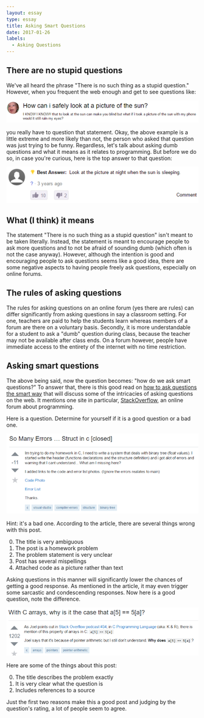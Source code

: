 ```yaml
---
layout: essay
type: essay
title: Asking Smart Questions
date: 2017-01-26
labels:
  - Asking Questions
---
```


## There are no stupid questions
We've all heard the phrase "There is no such thing as a stupid question." However, when you frequent the web enough and get to see questions like:

<img class="ui image" src="../images/dumb-yahoo-question.png">

you really have to question that statement. Okay, the above example is a little extreme and more likely than not, the person who asked that question was just trying to be funny. Regardless, let's talk about asking dumb questions and what it means as it relates to programming. But before we do so, in case you're curious, here is the top answer to that question:

<img class="ui image" src="../images/dumb-yahoo-answer.png">

## What (I think) it means
The statement "There is no such thing as a stupid question" isn't meant to be taken literally. Instead, the statement is meant to encourage people to ask more questions and to not be afraid of sounding dumb (which often is not the case anyway). However, although the intention is good and encouraging people to ask questions seems like a good idea, there are some negative aspects to having people freely ask questions, especially on online forums.

## The rules of asking questions
The rules for asking questions on an online forum (yes there are rules) can differ significantly from asking questions in say a classroom setting. For one, teachers are paid to help the students learn whereas members of a forum are there on a voluntary basis. Secondly, it is more understandable for a student to ask a "dumb" question during class, because the teacher may not be available after class ends. On a forum however, people have immediate access to the entirety of the internet with no time restriction.

## Asking smart questions
The above being said, now the question becomes: "how do we ask smart questions?" To answer that, there is this good read on [how to ask questions the smart way](http://www.catb.org/esr/faqs/smart-questions.html) that will discuss some of the intricacies of asking questions on the web. It mentions one site in particular, [StackOverflow](http://stackoverflow.com/), an online forum about programming.

Here is a question. Determine for yourself if it is a good question or a bad one.

<img class="ui image" src="../images/bad-stack-overflow-question.png">

Hint: it's a bad one. According to the article, there are several things wrong with this post.

0. The title is very ambiguous
0. The post is a homework problem
0. The problem statement is very unclear
0. Post has several mispellings
0. Attached code as a picture rather than text

Asking questions in this manner will significantly lower the chances of getting a good response. As mentioned in the article, it may even trigger some sarcastic and condescending responses. Now here is a good question, note the difference.

<img class="ui image" src="../images/good-stack-overflow-question.png">

Here are some of the things about this post:

0. The title describes the problem exactly
0. It is very clear what the question is
0. Includes references to a source

Just the first two reasons make this a good post and judging by the question's rating, a lot of people seem to agree.